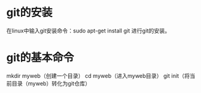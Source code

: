 # git的安装
在linux中输入git安装命令：sudo apt-get install git 进行git的安装。

# git的基本命令
mkdir myweb（创建一个目录）
cd myweb（进入myweb目录）
git init（将当前目录（myweb）转化为git仓库）

